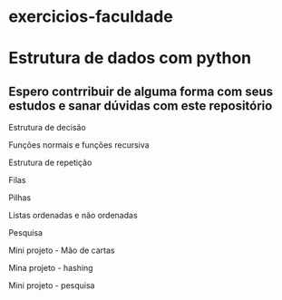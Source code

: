 # exercicios-faculdade
<h1>Estrutura de dados com python</h1>
<h2>Espero contrribuir de alguma forma com seus estudos e sanar dúvidas com este repositório</h2>
<p>Estrutura de decisão<p/>
<p>Funções normais e funções recursiva<p/>
<p>Estrutura de repetição<p/>
<p>Filas<p/>
<p>Pilhas<p/>
<p>Listas ordenadas e não ordenadas<p/>
<p>Pesquisa<p/>
<p>Mini projeto - Mão de cartas<p/>
<p>Mina projeto - hashing<p/>
<p>Mini projeto - pesquisa<p/>
